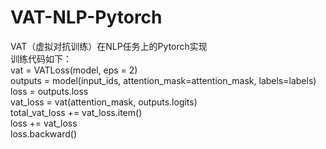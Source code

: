 # VAT-NLP-Pytorch
VAT（虚拟对抗训练）在NLP任务上的Pytorch实现  
训练代码如下：  
vat = VATLoss(model, eps = 2)  
outputs = model(input_ids, attention_mask=attention_mask, labels=labels)  
loss = outputs.loss  
vat_loss = vat(attention_mask, outputs.logits)  
total_vat_loss += vat_loss.item()  
loss += vat_loss  
loss.backward()
